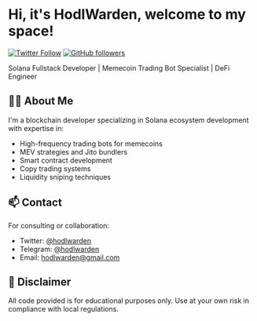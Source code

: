 # Hi, it's HodlWarden, welcome to my space!

[![Twitter Follow](https://img.shields.io/twitter/follow/hodlwarden?style=social)](https://twitter.com/hodlwarden)
[![GitHub followers](https://img.shields.io/github/followers/hodlwarden?label=Follow&style=social)](https://github.com/hodlwarden)

Solana Fullstack Developer | Memecoin Trading Bot Specialist | DeFi Engineer

## 👨‍💻 About Me

I'm a blockchain developer specializing in Solana ecosystem development with expertise in:
- High-frequency trading bots for memecoins
- MEV strategies and Jito bundlers
- Smart contract development
- Copy trading systems
- Liquidity sniping techniques

## 📫 Contact
For consulting or collaboration:
- Twitter: [@hodlwarden](https://twitter.com/hodlwarden)
- Telegram: [@hodlwarden](https://t.me/hodlwarden)
- Email: hodlwarden@gmail.com

## 📜 Disclaimer
All code provided is for educational purposes only. Use at your own risk in compliance with local regulations.
